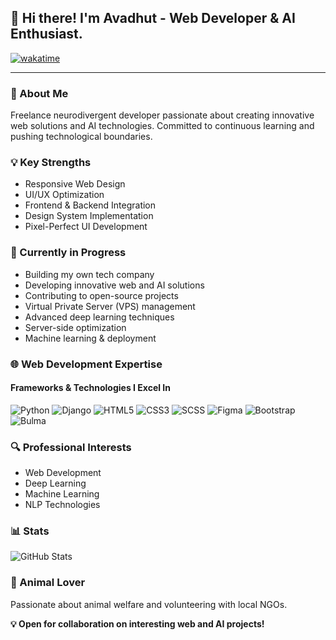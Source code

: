 ## 👋 Hi there! I'm Avadhut - Web Developer & AI Enthusiast.

[![wakatime](https://wakatime.com/badge/user/b1c275ae-d26a-47e6-905a-6c3eee5b653c.svg)](https://wakatime.com/@b1c275ae-d26a-47e6-905a-6c3eee5b653c)

---

### 🚀 About Me
Freelance neurodivergent developer passionate about creating innovative web solutions and AI technologies. Committed to continuous learning and pushing technological boundaries.

### 💡 Key Strengths
- Responsive Web Design
- UI/UX Optimization
- Frontend & Backend Integration
- Design System Implementation
- Pixel-Perfect UI Development

### 🌱 Currently in Progress
- Building my own tech company
- Developing innovative web and AI solutions
- Contributing to open-source projects
- Virtual Private Server (VPS) management
- Advanced deep learning techniques
- Server-side optimization
- Machine learning & deployment



### 🌐 Web Development Expertise
#### Frameworks & Technologies I Excel In
![Python](https://img.shields.io/badge/Python-3776AB?style=for-the-badge&logo=python&logoColor=white)
![Django](https://img.shields.io/badge/Django-092E20?style=for-the-badge&logo=django&logoColor=white)
![HTML5](https://img.shields.io/badge/HTML5-E34F26?style=for-the-badge&logo=html5&logoColor=white)
![CSS3](https://img.shields.io/badge/CSS3-1572B6?style=for-the-badge&logo=css3&logoColor=white)
![SCSS](https://img.shields.io/badge/SCSS-CC6699?style=for-the-badge&logo=sass&logoColor=white)
![Figma](https://img.shields.io/badge/Figma-FF15F900?style=for-the-badge&logo=figma&logoColor=white)
![Bootstrap](https://img.shields.io/badge/Bootstrap-7952B3?style=for-the-badge&logo=bootstrap&logoColor=white)
![Bulma](https://img.shields.io/badge/Bulma-3776AB?style=for-the-badge&logo=bulma&logoColor=white)


### 🔍 Professional Interests
- Web Development
- Deep Learning 
- Machine Learning
- NLP Technologies

### 📊 Stats

![GitHub Stats](https://github-readme-stats.vercel.app/api?username=avadhutpy&show_icons=true&theme=radical)

### 🐾 Animal Lover
Passionate about animal welfare and volunteering with local NGOs.

**💡 Open for collaboration on interesting web and AI projects!**
